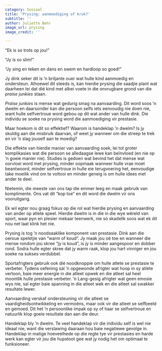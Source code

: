 ```yaml
---
catagory: Sosiaal
title: 'Prysing: aanmoediging of kruk?'
subtitle: ''
author: Juliette Behr
image_url: prysing
image_credit: ''

---
```

“Ek is so trots op jou!”

“Jy is so slim!”

“Jy sing en teken en dans en swem en hardloop so goed!”

Jy dink seker dit is ’n briljante ouer wat hulle kind aanmoedig en ondersteun. Alhoewel dit steeds is, kan hierdie prysing die saadjie plant wat daarheen lei dat dié kind met albei voete in die onvrugbare grond van die _praise junkies_ staan.

_Praise junkies_ is mense wat gedurig smag na aanvaarding. Dit word soos ’n dwelm en daarsonder kan die persoon selfs iets eenvoudig nie doen nie, want hulle selfvertroue word gebou op dit wat ander van hulle dink. Die individu se soeke na prysing word die aanmoediging vir prestasie.

Maar hoekom is dit so effektief? Waarom is handeklap ’n dwelm? Is jy skuldig aan die misbruik daarvan, of weet jy wanneer om die streep te trek en vir ’n slag jouself aan te moedig?

Die effekte van hierdie manier van aanvaarding soek, lei tot groter komplikasies wat die persoon se alledaagse lewe kan beïnvloed (en nie op ’n goeie manier nie). Studies is gedoen wat bevind het dat mense wat oorvloei word met prysing, minder oopmaak wanneer hulle vrae moet beantwoord, minder selfvertroue in hulle eie terugvoering het, eenvoudige take moeilik vind om te voltooi en minder geneig is om hulle idees met ander te deel.

Nietemin, die meeste van ons tap die emmer leeg en maak gebruik van komplimente. Ons vat dit “kop toe” en dit word die dwelm vir ons vooruitgang.

Ek wil egter nou graag fokus op die rol wat hierdie prysing en aanvaarding van ander op atlete speel. Hierdie dwelm is in die in die wye wêreld van sport, waar pyn en plesier mekaar teenwerk, nie só skadelik soos wat ek dit nou net laat klink het nie.

Prysing is tog ’n noodsaaklike komponent van prestasie. Dink aan die oeroue speletjie van “warm of koud”. Jy maak jou oë toe en wanneer die mense rondom jou skree “jy is koud”, is jy is minder aangespoor en dobber rond. Sodra hulle egter skree dat jy warm raak, klop jou hart vinniger en jou soeke na sukses verdubbel.

Sportafrigters gebruik ook dié noodknoppie om hulle atlete se prestasie te verbeter. Tydens oefening sal ’n opgewonde afrigter wat hoop in sy atlete vertoon, baie meer energie in die atleet opwek en die atleet sal heel moontlik hulle prestasie verbeter. ’n Lang-gesig afrigter wat geen emosie wys nie, sal egter baie spanning in die atleet wek en die atleet sal swakker resultate lewer.

Aanvaarding verskaf ondersteuning vir die atleet se vaardigheidsontwikkeling en vermoëns, maar ook vir die atleet se selfbeeld en gemoed. Dit het ’n persoonlike impak op sy of haar se selfvertroue en natuurlik klop goeie resultate dan aan die deur.

Handeklap bly ’n dwelm. Te veel handeklap vir die individu self is wel nie ideaal nie, want die verslawing daaraan hou baie negatiewe gevolge in. Handeklap in matige hoeveelhede op die regte tye vir prestasies en harde werk kan egter vir jou die hupstoot gee wat jy nodig het om optimaal te funksioneer.